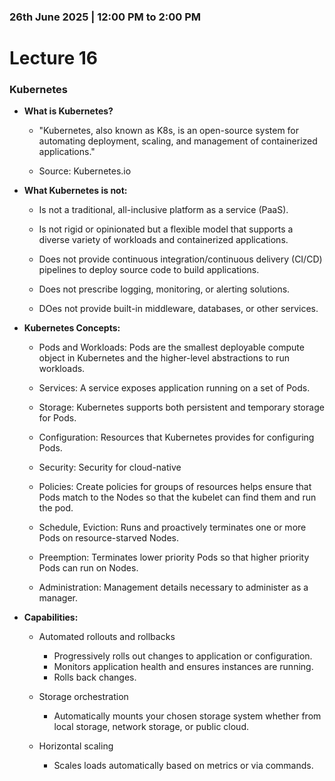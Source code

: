 ### 26th June 2025 | 12:00 PM to 2:00 PM

# Lecture 16

### Kubernetes


- **What is Kubernetes?**
    
    * "Kubernetes, also known as K8s, is an open-source system for automating deployment, scaling, and management of containerized applications."

    * Source: Kubernetes.io


- **What Kubernetes is not:**

    * Is not a traditional, all-inclusive platform as a service (PaaS).

    * Is not rigid or opinionated but a flexible model that supports a diverse variety of workloads and containerized applications.
    
    * Does not provide continuous integration/continuous delivery (CI/CD) pipelines to deploy source code to build applications.
    
    * Does not prescribe logging, monitoring, or alerting solutions.
    
    * DOes not provide built-in middleware, databases, or other services.


- **Kubernetes Concepts:**

    * Pods and Workloads: Pods are the smallest deployable compute object in Kubernetes and the higher-level abstractions to run workloads.
    
    * Services: A service exposes application running on a set of Pods.
    
    * Storage: Kubernetes supports both persistent and temporary storage for Pods.
    
    * Configuration: Resources that Kubernetes provides for configuring Pods.
    
    * Security: Security for cloud-native 
    
    * Policies: Create policies for groups of resources helps ensure that Pods match to the Nodes so that the kubelet can find them and run the pod.
    
    * Schedule, Eviction: Runs and proactively terminates one or more Pods on resource-starved Nodes.
    
    * Preemption: Terminates lower priority Pods so that higher priority Pods can run on Nodes.
    
    * Administration: Management details necessary to administer as a manager.


- **Capabilities:**

    * Automated rollouts and rollbacks
        + Progressively rolls out changes to application or configuration.
        + Monitors application health and ensures instances are running.
        + Rolls back changes.

    * Storage orchestration
        + Automatically mounts your chosen storage system whether from local storage, network storage, or public cloud.
    
    * Horizontal scaling
        + Scales loads automatically based on metrics or via commands.

